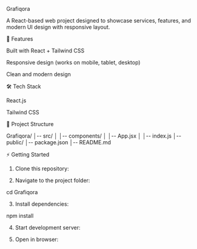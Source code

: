 Grafiqora

A React-based web project designed to showcase services, features, and modern UI design with responsive layout.

🚀 Features

Built with React + Tailwind CSS

Responsive design (works on mobile, tablet, desktop)

Clean and modern design


🛠 Tech Stack

React.js

Tailwind CSS


📂 Project Structure

Grafiqora/
│-- src/
│   │-- components/
│   │-- App.jsx
│   │-- index.js
│-- public/
│-- package.json
│-- README.md

⚡ Getting Started

1. Clone this repository:

2. Navigate to the project folder:

cd Grafiqora


3. Install dependencies:

npm install


4. Start development server:


5. Open in browser:

